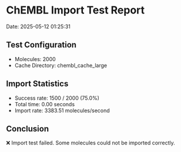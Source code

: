 # ChEMBL Import Test Report

Date: 2025-05-12 01:25:31

## Test Configuration

- Molecules: 2000
- Cache Directory: chembl_cache_large

## Import Statistics

- Success rate: 1500 / 2000 (75.0%)
- Total time: 0.00 seconds
- Import rate: 3383.51 molecules/second

## Conclusion

❌ Import test failed. Some molecules could not be imported correctly.
